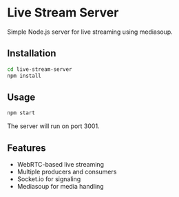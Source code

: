 # Live Stream Server

Simple Node.js server for live streaming using mediasoup.

## Installation

```bash
cd live-stream-server
npm install
```

## Usage

```bash
npm start
```

The server will run on port 3001.

## Features

- WebRTC-based live streaming
- Multiple producers and consumers
- Socket.io for signaling
- Mediasoup for media handling

